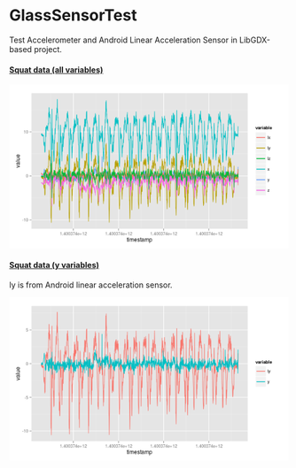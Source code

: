 GlassSensorTest
===============

Test Accelerometer and Android Linear Acceleration Sensor in LibGDX-based project.

#### [Squat data (all variables)](squat-all.png)

![All](squat-all.png)

#### [Squat data (y variables)](squat-y.png)

ly is from Android linear acceleration sensor.

![Y](squat-y.png)
